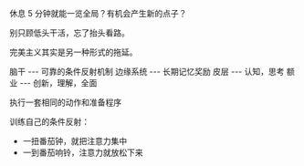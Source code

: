 休息 5 分钟就能一览全局？有机会产生新的点子？

别只顾低头干活，忘了抬头看路。

完美主义其实是另一种形式的拖延。

脑干 --- 可靠的条件反射机制
边缘系统 --- 长期记忆奖励
皮层 --- 认知，思考
额业 --- 创新，理解，全面

执行一套相同的动作和准备程序

训练自己的条件反射：
- 一扭番茄钟，就把注意力集中
- 一到番茄响铃，注意力就放松下来

